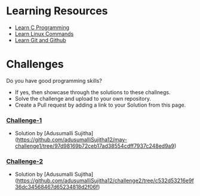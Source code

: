 # Learning Resources
* [Learn C Programming](C-Resources.md)
* [Learn Linux Commands](Linux-Resources.md)
* [Learn Git and Github](C-Resources.md)

# Challenges
Do you have good programming skills? 
- If yes, then showcase through the solutions to these challnegs.
- Solve the challenge and upload to your own repository.
- Create a Pull request by adding a link to your Solution from this page.

### [Challenge-1](challenge-1.md)
* Solution by [Adusumalli Sujitha] (https://github.com/adusumalliSujitha12/may-challenge1/tree/97d98169b72ceb17ad38554cdff7937c248ed9a9)

### [Challenge-2](challenge-2.md)
* Solution by [Adusumalli Sujitha] (https://github.com/adusumalliSujitha12/challenge2/tree/c532d53216e9f36dc34568467d65234818d2f06f)
